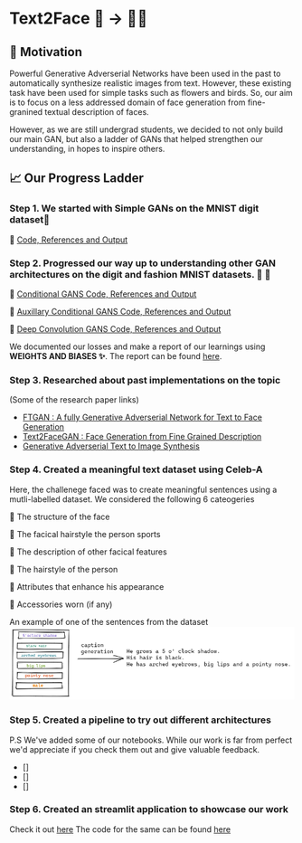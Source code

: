 # Text2Face 📝 -> 👧👱

## 🤞 Motivation

Powerful Generative Adverserial Networks have been used in the past to automatically synthesize realistic images from text. However, these existing task have been used for simple tasks such as flowers and birds.
So, our aim is to focus on a less addressed domain of face generation from fine-granined textual description of faces.

However, as we are still undergrad students, we decided to not only build our main GAN, but also a ladder of GANs that helped strengthen our understanding, in hopes to inspire others.

## 📈 Our Progress Ladder 

### Step 1. We started with Simple GANs on the MNIST digit dataset🔢

🔗 [Code, References and Output](https://github.com/kad99kev/Face-Generator/tree/master/MNIST-GANs/GAN)

### Step 2. Progressed our way up to understanding other GAN architectures on the digit and fashion MNIST datasets. 👗 👕

🔗 [Conditional GANS Code, References and Output](https://github.com/kad99kev/Face-Generator/tree/master/MNIST-GANs/CGAN)

🔗 [Auxillary Conditional GANS Code, References and Output](https://github.com/kad99kev/Face-Generator/tree/master/MNIST-GANs/ACGAN)

🔗 [Deep Convolution GANS Code, References and Output](https://github.com/kad99kev/Face-Generator/tree/master/MNIST-GANs/DCGAN)

We documented our losses and make a report of our learnings using **WEIGHTS AND BIASES ✨**. The report can be found [here](https://wandb.ai/kad99kev/mnist-gans/reports/MNIST-GANs--VmlldzoyMTE4NzE).

### Step 3. Researched about past implementations on the topic
(Some of the research paper links)

* [FTGAN : A fully Generative Adverserial Network for Text to Face Generation](https://arxiv.org/pdf/1904.05729.pdf)
* [Text2FaceGAN : Face Generation from Fine Grained Description](https://arxiv.org/pdf/1911.11378.pdf) 
* [Generative Adverserial Text to Image Synthesis](https://arxiv.org/pdf/1605.05396.pdf)


### Step 4. Created a meaningful text dataset using Celeb-A

Here, the challenege faced was to create meaningful sentences using a mutli-labelled dataset. We considered the following 6 cateogeries 

  🔸 The structure of the face
  
  🔸 The facical hairstyle the person sports
  
  🔸 The description of other facical features
  
  🔸 The hairstyle of the person
  
  🔸 Attributes that enhance his appearance
  
  🔸 Accessories worn (if any)
  
  An example of one of the sentences from the dataset
   <img src = "assets/dataset.png">
  
  ### Step 5. Created a pipeline to try out different architectures
  P.S We've added some of our notebooks. While our work is far from perfect we'd appreciate if you check them out and give valuable feedback.
  - []
  - []
  - []


### Step 6. Created an streamlit application to showcase our work
Check it out [here]()
The code for the same can be found [here]()



